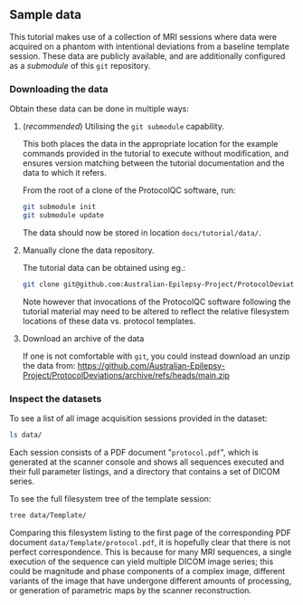 ## Sample data

This tutorial makes use of a collection of MRI sessions
where data were acquired on a phantom
with intentional deviations from a baseline template session.
These data are publicly available,
and are additionally configured as a *submodule* of this `git` repository.

### Downloading the data

Obtain these data can be done in multiple ways:

1.  (*recommended*) Utilising the `git submodule` capability.

    This both places the data in the appropriate location
    for the example commands provided in the tutorial to execute without modification,
    and ensures version matching between the tutorial documentation
    and the data to which it refers.

    From the root of a clone of the ProtocolQC software, run:

    ```sh
    git submodule init
    git submodule update
    ```

    The data should now be stored in location `docs/tutorial/data/`.

2.  Manually clone the data repository.

    The tutorial data can be obtained using eg.:

    ```sh
    git clone git@github.com:Australian-Epilepsy-Project/ProtocolDeviations.git
    ```

    Note however that invocations of the ProtocolQC software
    following the tutorial material
    may need to be altered to reflect the relative filesystem locations
    of these data vs. protocol templates.

3.  Download an archive of the data

    If one is not comfortable with `git`,
    you could instead download an unzip the data from:
    https://github.com/Australian-Epilepsy-Project/ProtocolDeviations/archive/refs/heads/main.zip

### Inspect the datasets

To see a list of all image acquisition sessions provided in the dataset:

```sh
ls data/
```

Each session consists of a PDF document "`protocol.pdf`",
which is generated at the scanner console and shows all sequences executed and their full parameter listings,
and a directory that contains a set of DICOM series.

To see the full filesystem tree of the template session:

```sh
tree data/Template/
```

Comparing this filesystem listing
to the first page of the corresponding PDF document `data/Template/protocol.pdf`,
it is hopefully clear that there is not perfect correspondence.
This is because for many MRI sequences,
a single execution of the sequence can yield multiple DICOM image series;
this could be magnitude and phase components of a complex image,
different variants of the image that have undergone different amounts of processing,
or generation of parametric maps by the scanner reconstruction.
